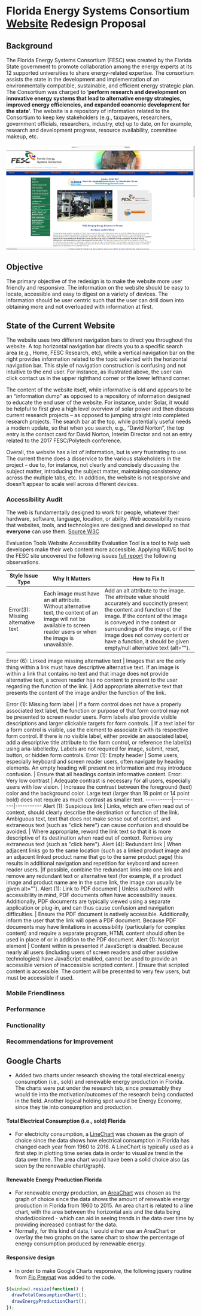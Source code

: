 # Florida Energy Systems Consortium [Website](http://floridaenergy.ufl.edu/) Redesign Proposal

## Background
The Florida Energy Systems Consortium (FESC) was created by the Florida State government to promote collaboration among the energy experts at its 12 supported universities to share energy-related expertise. The consortium assists the state in the development and implementation of an environmentally compatible, sustainable, and efficient energy strategic plan. The Consortium was charged to ‘**perform research and development on innovative energy systems that lead to alternative energy strategies, improved energy efficiencies, and expanded economic development for the state**‘. The website is a repository of information related to  the Consortium to keep key stakeholders (e.g., taxpayers, researchers, government officials, researchers, industry, etc) up to date, on for example, research and development progress, resource availability, committee makeup, etc.

![Image of FESC Homepage](SiteEvaluation/WebsiteLandingPage.png)
## Objective
The primary objective of the redesign is to make the website more user friendly and responsive. The information on the website should be easy to locate, accessible and easy to digest on a variety of devices.  The information should be user centric such that the user can drill down into obtaining more and not overloaded with information at first.

## State of the Current Website
The website uses two different navigation bars to direct you throughout the website. A top horizontal navigation bar directs you to a specific search area (e.g., Home, FESC Research, etc), while a vertical navigation bar on the right provides information related to the topic selected with the horizontal navigation bar. This style of navigation construction is confusing and not intuitive to the end user. For instance, as illustrated above, the user can click contact us in the upper righthand corner or the lower lefthand corner.  

The content of the website itself, while informative is old and appears to be an “information dump” as opposed to a repository of information designed to educate the end user of the website. For instance, under Solar, it would be helpful to first give a high level overview of solar power and then discuss current research projects – as opposed to jumping straight into completed research projects. The search bar at the top, while potentially useful needs a modern update, so that when you search, e.g., “David Norton”, the top entry is the contact card for David Norton, Interim Director and not an entry related to the 2017 FESC/Polytech conference.  

Overall, the website has a lot of information, but is very frustrating to use.  The current theme does a disservice to the various stakeholders in the project – due to, for instance, not clearly and concisely discussing the subject matter, introducing the subject matter, maintaining consistency across the multiple tabs, etc.  In addition, the website is not responsive and doesn't appear to scale well across different devices.

### Accessibility Audit
The web is fundamentally designed to work for people, whatever their hardware, software, language, location, or ability. Web accessibility means that websites, tools, and technologies are designed and developed so that **everyone** can use them. [Source W3C](https://www.w3.org/WAI/fundamentals/accessibility-intro/)

Evaluation Tools
Website Accessibility Evaluation Tool is a tool to help web developers make their web content more accessible. Applying WAVE tool to the FESC site uncovered the following issues [full report](http://wave.webaim.org/report#/http://floridaenergy.ufl.edu/) the following observations.

Style Issue Type | Why It Matters | How to Fix It
-----------|-----------|-----------
Error(3): Missing alternative text | Each image must have an alt attribute. Without alternative text, the content of an image will not be available to screen reader users or when the image is unavailable. | Add an alt attribute to the image. The attribute value should accurately and succinctly present the content and function of the image. If the content of the image is conveyed in the context or surroundings of the image, or if the image does not convey content or have a function, it should be given empty/null alternative text (alt="").

Error (6): Linked image missing alternative text | Images that are the only thing within a link must have descriptive alternative text. If an image is within a link that contains no text and that image does not provide alternative text, a screen reader has no content to present to the user regarding the function of the link. | Add appropriate alternative text that presents the content of the image and/or the function of the link.

Error (1): Missing form label | If a form control does not have a properly associated text label, the function or purpose of that form control may not be presented to screen reader users. Form labels also provide visible descriptions and larger clickable targets for form controls. | If a text label for a form control is visible, use the <label> element to associate it with its respective form control. If there is no visible label, either provide an associated label, add a descriptive title attribute to the form control, or reference the label(s) using aria-labelledby. Labels are not required for image, submit, reset, button, or hidden form controls.
Error (1): Empty header | Some users, especially keyboard and screen reader users, often navigate by heading elements. An empty heading will present no information and may introduce confusion. | Ensure that all headings contain informative content.
Error: Very low contrast | Adequate contrast is necessary for all users, especially users with low vision. | Increase the contrast between the foreground (text) color and the background color. Large text (larger than 18 point or 14 point bold) does not require as much contrast as smaller text.
-----------|-----------|-----------
Alert (1): Suspicious link | Links, which are often read out of context, should clearly describe the destination or function of the link. Ambiguous text, text that does not make sense out of context, and extraneous text (such as "click here") can cause confusion and should be avoided. | Where appropriate, reword the link text so that it is more descriptive of its destination when read out of context. Remove any extraneous text (such as "click here").
Alert (4): Redundant link | When adjacent links go to the same location (such as a linked product image and an adjacent linked product name that go to the same product page) this results in additional navigation and repetition for keyboard and screen reader users. |If possible, combine the redundant links into one link and remove any redundant text or alternative text (for example, if a product image and product name are in the same link, the image can usually be given alt="").
Alert (1): Link to PDF document | Unless authored with accessibility in mind, PDF documents often have accessibility issues. Additionally, PDF documents are typically viewed using a separate application or plug-in, and can thus cause confusion and navigation difficulties. | Ensure the PDF document is natively accessible. Additionally, inform the user that the link will open a PDF document. Because PDF documents may have limitations in accessibility (particularly for complex content) and require a separate program, HTML content should often be used in place of or in addition to the PDF document.
Alert (1): Noscript element  | Content within <noscript> is presented if JavaScript is disabled. Because nearly all users (including users of screen readers and other assistive technologies) have JavaScript enabled, <noscript> cannot be used to provide an accessible version of inaccessible scripted content. | Ensure that scripted content is accessible. The <noscript> content will be presented to very few users, but must be accessible if used.


### Mobile Friendliness

### Performance

### Functionality

### Recommendations for Improvement


## Google Charts

* Added two charts under research showing the total electrical energy consumption (i.e., sold) and renewable energy production in Florida. The charts were put under the research tab, since presumably they would tie into the motivation/outcomes of the research being conducted in the field. Another logical holding spot would be Energy Economy, since they tie into consumption and production.  
#### Total Electrical Consumption (i.e., sold) Florida
* For electricity consumption, a [LineChart](https://developers.google.com/chart/interactive/docs/gallery/linechart) was chosen as the graph of choice since the data shows how electrical consumption in Florida has changed each year from 1960 to 2016. A LineChart is typically used as a first step in plotting time series data in order to visualize trend in the data over time. The area chart would have been a solid choice also (as seen by the renewable chart/graph).
#### Renewable Energy Production Florida
* For renewable energy production, an [AreaChart](https://developers.google.com/chart/interactive/docs/gallery/areachart) was chosen as the graph of choice since the data shows the amount of renewable energy production in Florida from 1960 to 2015. An area chart is related to a line chart, with the area between the horizontal axis and the data being shaded/colored - which can aid in seeing trends in the data over time by providing increased contrast for the data.
* Normally, for this kind of data, I would either use an AreaChart or overlay the two graphs on the same chart to show the percentage of energy consumption produced by renewable energy.
#### Responsive design
* In order to make Google Charts responsive, the following jquery routine from [Flo Preynat](http://flopreynat.com/blog/make-google-charts-responsive.html) was added to the code.
```javascript
$(window).resize(function() {
  drawTotalConsumptionChart();
  drawEnergyProductionChart();
});
```
